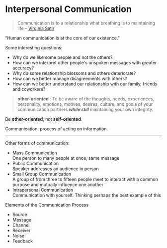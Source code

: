 # Interpersonal Communication

> Communication is to a relationship what breathing is to maintaining life  – [Virginia Satir](https://en.wikipedia.org/wiki/Virginia_Satir)

“Human communication is at the core of our existence.”

Some interesting questions:
- Why do we like some people and not the others?
- How can we interpret other people's unspoken messages with greater accuracy?
- Why do some relationship blossoms and others deteriorate?
- How can we better manage disagreements with others?
- How can we better understand our relationship with our family, friends and coworkers?

>**other-oriented** : To be aware of the thoughts, needs, experiences, personality, emotions, motives, desires, culture, and goals of your communication partners ***while still*** maintaining your own integrity.

Be **other-oriented**, not **self-oriented**.

Communication: process of acting on information.

---
Other forms of communication:
- Mass Communication  
    One person to many people at once, same message
- Public Communication  
    Speaker addresses an audience in person
- Small Group Communication  
    A group of from three to fifteen people meet to interact with a common purpose and mutually influence one another
- Intrapersonal Communication  
    Communication with yourself. Thinking perhaps the best example of this


Elements of the Communication Process
- Source
- Message
- Channel
- Receiver
- Noise
- Feedback